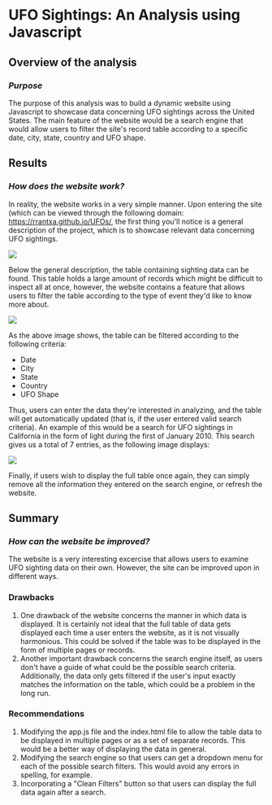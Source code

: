 # **UFO Sightings: An Analysis using Javascript**
## **Overview of the analysis**
### *Purpose*
The purpose of this analysis was to build a dynamic website using Javascript to showcase data concerning UFO sightings across the United States. The main feature of the website would be a search engine that would allow users to filter the site's record table according to a specific date, city, state, country and UFO shape. 

## **Results**
### *How does the website work?*
In reality, the website works in a very simple manner. Upon entering the site (which can be viewed through the following domain: https://rrantxa.github.io/UFOs/, the first thing you'll notice is a general description of the project, which is to showcase relevant data concerning UFO sightings. 

<image src="images/readme_1.png"/>

Below the general description, the table containing sighting data can be found. This table holds a large amount of records which might be difficult to inspect all at once, however, the website contains a feature that allows users to filter the table according to the type of event they'd like to know more about. 

<image src="../images/readme_2.png">

As the above image shows, the table can be filtered according to the following criteria:
* Date
* City
* State
* Country
* UFO Shape

Thus, users can enter the data they're interested in analyzing, and the table will get automatically updated (that is, if the user entered valid search criteria). An example of this would be a search for UFO sightings in California in the form of light during the first of January 2010. This search gives us a total of 7 entries, as the following image displays: 

<image src="../images/readme_3.png">

Finally, if users wish to display the full table once again, they can simply remove all the information they entered on the search engine, or refresh the website. 

## **Summary**
### *How can the website be improved?*
The website is a very interesting excercise that allows users to examine UFO sighting data on their own. However, the site can be improved upon in different ways. 

### **Drawbacks**
1. One drawback of the website concerns the manner in which data is displayed. It is certainly not ideal that the full table of data gets displayed each time a user enters the website, as it is not visually harmonious. This could be solved if the table was to be displayed in the form of multiple pages or records. 
2. Another important drawback concerns the search engine itself, as users don't have a guide of what could be the possible search criteria. Additionally, the data only gets filtered if the user's input exactly matches the information on the table, which could be a problem in the long run.

### **Recommendations**
1. Modifying the app.js file and the index.html file to allow the table data to be displayed in multiple pages or as a set of separate records. This would be a better way of displaying the data in general. 
2. Modifying the search engine so that users can get a dropdown menu for each of the possible search filters. This would avoid any errors in spelling, for example. 
3. Incorporating a "Clean Filters" button so that users can display the full data again after a search. 